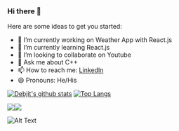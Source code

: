 ### Hi there 👋

Here are some ideas to get you started:

- 🔭 I’m currently working on Weather App with React.js
- 🌱 I’m currently learning React.js
- 👯 I’m looking to collaborate on Youtube
- 💬 Ask me about C++
- 📫 How to reach me: [LinkedIn](https://www.linkedin.com/in/debjit-pramanick-7a6a971b1/)
- 😄 Pronouns: He/His

[![Debjit's github stats](https://github-readme-stats.vercel.app/api?username=DebjitPramanick&show_icons=true&theme=radical)](https://github.com/DebjitPramanick/github-readme-stats)
[![Top Langs](https://github-readme-stats.vercel.app/api/top-langs/?username=DebjitPramanick&layout=compact&theme=radical)](https://github.com/DebjitPramanick/github-readme-stats)

<img src="https://img.icons8.com/fluent/24/000000/visual-studio-code-2019.png"/><img src="https://img.icons8.com/ultraviolet/24/000000/react.png"/>

![Alt Text](https://media.giphy.com/media/fwbzI2kV3Qrlpkh59e/source.gif)
